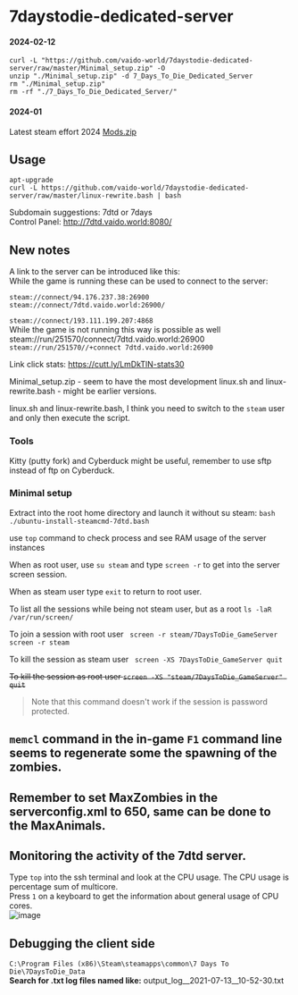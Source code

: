 # 7daystodie-dedicated-server

#### 2024-02-12

```
curl -L "https://github.com/vaido-world/7daystodie-dedicated-server/raw/master/Minimal_setup.zip" -O
unzip "./Minimal_setup.zip" -d 7_Days_To_Die_Dedicated_Server
rm "./Minimal_setup.zip"
rm -rf "./7_Days_To_Die_Dedicated_Server/"
```


#### 2024-01
Latest steam effort 2024 
[Mods.zip](https://github.com/vaido-world/7daystodie-dedicated-server/files/13933136/Mods.zip)



## Usage 
```
apt-upgrade
curl -L https://github.com/vaido-world/7daystodie-dedicated-server/raw/master/linux-rewrite.bash | bash
```

Subdomain suggestions: 7dtd or 7days   
Control Panel: http://7dtd.vaido.world:8080/  


## New notes
A link to the server can be introduced like this:   
While the game is running these can be used to connect to the server:  
```
steam://connect/94.176.237.38:26900  
steam://connect/7dtd.vaido.world:26900/  
```


`steam://connect/193.111.199.207:4868`     
While the game is not running this way is possible as well    
steam://run/251570/connect/7dtd.vaido.world:26900  
`steam://run/251570//+connect 7dtd.vaido.world:26900`

Link click stats: https://cutt.ly/LmDkTlN-stats30

Minimal_setup.zip - seem to have the most development
linux.sh and linux-rewrite.bash - might be earlier versions.

linux.sh and linux-rewrite.bash, I think you need to switch to the `steam` user and only then execute the script.


### Tools
Kitty (putty fork) and Cyberduck might be useful, remember to use sftp instead of ftp on Cyberduck. 

### Minimal setup
Extract into the root home directory
and launch it without su steam:
`bash ./ubuntu-install-steamcmd-7dtd.bash`

use `top` command to check process and see RAM usage of the server instances 

When as root user, use `su steam` and type `screen -r` to get into the server screen session.

When as steam user type `exit` to return to root user.

To list all the sessions while being not steam user, but as a root
`ls -laR /var/run/screen/`

To join a session with root user
` screen -r steam/7DaysToDie_GameServer`
` screen -r steam`

To kill the session as steam user
` screen -XS 7DaysToDie_GameServer quit`

<s>To kill the session as root user
`screen -XS "steam/7DaysToDie_GameServer" quit`</s>
> Note that this command doesn't work if the session is password protected.


## `memcl` command in the in-game `F1` command line seems to regenerate some the spawning of the zombies.

## Remember to set MaxZombies in the serverconfig.xml to 650, same can be done to the MaxAnimals.

## Monitoring the activity of the 7dtd server.
Type `top` into the ssh terminal and look at the CPU usage. The CPU usage is percentage sum of multicore.  
Press `1` on a keyboard to get the information about general usage of CPU cores.   
![image](https://user-images.githubusercontent.com/21064622/124397041-04886a00-dd16-11eb-8ac8-e96b4813ac22.png)


## Debugging the client side
`C:\Program Files (x86)\Steam\steamapps\common\7 Days To Die\7DaysToDie_Data`  
**Search for .txt log files named like:** output_log__2021-07-13__10-52-30.txt  



